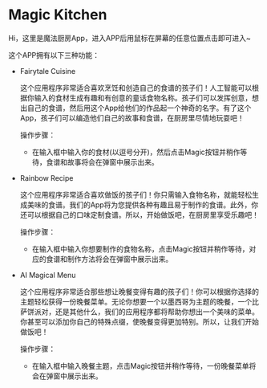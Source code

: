 # Magic Kitchen

Hi，这里是魔法厨房App，进入APP后用鼠标在屏幕的任意位置点击即可进入~ 

这个APP拥有以下三种功能：

- Fairytale Cuisine

  这个应用程序非常适合喜欢烹饪和创造自己的食谱的孩子们！人工智能可以根据你输入的食材生成有趣和有创意的童话食物名称。孩子们可以发挥创意，想出自己的食谱，然后用这个App给他们的作品起一个神奇的名字。有了这个App，孩子们可以编造他们自己的故事和食谱，在厨房里尽情地玩耍吧！
  
  操作步骤：
  - 在输入框中输入你的食材(以逗号分开)，然后点击Magic按钮并稍作等待，食谱和故事将会在弹窗中展示出来。

- Rainbow Recipe

  这个应用程序非常适合喜欢做饭的孩子们！你只需输入食物名称，就能轻松生成美味的食谱。我们的App将为您提供各种有趣且易于制作的食谱。此外，你还可以根据自己的口味定制食谱。所以，开始做饭吧，在厨房里享受乐趣吧！
  
  操作步骤：
  - 在输入框中输入你想要制作的食物名称，点击Magic按钮并稍作等待，对应的食谱和制作方法将会在弹窗中展示出来。

- AI Magical Menu

  这个应用程序非常适合那些想让晚餐变得有趣的孩子们！你可以根据你选择的主题轻松获得一份晚餐菜单。无论你想要一个以墨西哥为主题的晚餐，一个比萨饼派对，还是其他什么，我们的应用程序都将帮助你想出一个美味的菜单。你甚至可以添加你自己的特殊点缀，使晚餐变得更加特别。所以，让我们开始做饭吧！
  
  操作步骤：
  - 在输入框中输入晚餐主题，点击Magic按钮并稍作等待，一份晚餐菜单将会在弹窗中展示出来。
